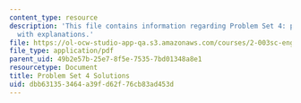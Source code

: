 ```yaml
---
content_type: resource
description: 'This file contains information regarding Problem Set 4: problem solutions
  with explanations.'
file: https://ol-ocw-studio-app-qa.s3.amazonaws.com/courses/2-003sc-engineering-dynamics-fall-2011/dbb631353464a39fd62f76cb83ad453d_MIT2_003SCF11_pset4_sol.pdf
file_type: application/pdf
parent_uid: 49b2e57b-25e7-8f5e-7535-7bd01348a8e1
resourcetype: Document
title: Problem Set 4 Solutions
uid: dbb63135-3464-a39f-d62f-76cb83ad453d
---
```

